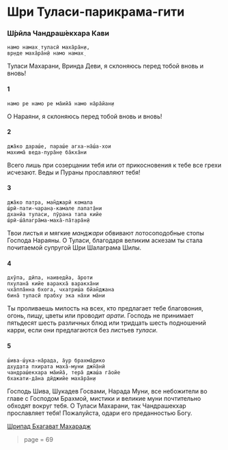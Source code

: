 # Шри Туласи-парикрама-гити

### Ш́рӣла Чандраш́екхара Кави

    намо намах̣ туласӣ маха̄ра̄н̣и,
    вр̣нде маха̄ра̄н̣ӣ намо намах̣

Туласи Махарани, Вринда Деви, я склоняюсь перед тобой вновь и вновь!

#### 1

    намо ре намо ре ма̄ийа̄ намо на̄ра̄йан̣и

О Нараяни, я склоняюсь перед тобой вновь и вновь!

#### 2

    джа̄ко дараш́е, параш́е агха-на̄ш́а-хои
    махима̄ веда-пура̄н̣е ба̄кха̄ни

Всего лишь при созерцании тебя или от прикосновения к тебе все грехи исчезают. Веды и Пураны прославляют тебя!

#### 3

    джа̄ко патра, ман̃джарӣ комала
    ш́рӣ-пати-чаран̣а-камале лапат̣а̄ни
    дханйа туласи, пӯрана тапа кийе
    ш́рӣ-ш́а̄лагра̄ма-маха̄-па̄т̣ара̄н̣ӣ

Твои листья и мягкие *манджари* обвивают лотосоподобные стопы Господа Нараяны. О Туласи, благодаря великим аскезам ты стала почитаемой супругой Шри Шалаграма Шилы.

#### 4

    дхӯпа, дӣпа, наиведйа, а̄роти
    пхулана̄ кийе варакха̄ варакха̄ни
    чха̄ппа̄нна бхога, чхатриш́а бйан̃джана
    бина̄ туласӣ прабху эка на̄хи ма̄ни

Ты проливаешь милость на всех, кто предлагает тебе благовония, огонь, пищу, цветы или проводит *арати*. Господь не принимает пятьдесят шесть различных блюд или тридцать шесть подношений карри, если они предлагаются без листьев *туласи*.

#### 5

    ш́ива-ш́ука-на̄рада, а̄ур брахма̄дико
    д̣худ̣ата пхирата маха̄-муни джн̃а̄нӣ
    чандраш́екхара ма̄ийа̄, тера̄ джаш́а га̄ойе
    бхакати-да̄на дӣджийе маха̄ра̄н̣и

Господь Шива, Шукадев Госвами, Нарада Муни, все небожители во главе с Господом Брахмой, мистики и великие муни почтительно обходят вокруг тебя. О Туласи Махарани, так Чандрашекхар прославляет тебя! Пожалуйста, одари его преданностью Богу.


[Шрипад Бхагават Махарадж](https://soundcloud.com/huron/zyduuvl10hcp)


> page = 69